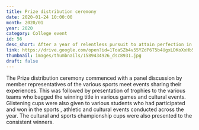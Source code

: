 ```yaml
---
title: Prize distribution ceremony
date: 2020-01-24 10:00:00
month: 2020/01
year: 2020
category: College event
id: 56
desc_short: After a year of relentless pursuit to attain perfection in the physical and mental domain, the prize distribution ceremony is a big motivator to all those who took a step towards excellence.
link: https://drive.google.com/open?id=1ToaSZb4v55YZdP6T5b4UgxLDKoXxHb5Q
thumbnail: images/thumbnails/1589434926_dsc8931.jpg
draft: false
---
```


The Prize distribution ceremony commenced with a panel discussion by member representatives of the various sports meet events sharing their experiences. This was followed by presentation of trophies to the various teams who bagged the winning title in various games and cultural events. Glistening cups were also given to various students who had participated and won in the sports , athletic and cultural events conducted across the year. The cultural and sports championship cups were also presented to the consistent winners.
